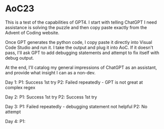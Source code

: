 # AoC23
This is a test of the capabilities of GPT4. I start with telling ChatGPT I need assistance is solving the puzzle and then copy paste exactly from the Advent of Coding website.

Once GPT generates the python code, I copy paste it directly into Visual Code Studio and run it. I take the output and plug it into AoC. If it doesn't pass, I'll ask GPT to add debugging statements and attempt to fix itself with debug output.

At the end, I'll catalog my general impressions of ChatGPT as an assistant, and provide what insight I can as a non-dev.

Day 1: 
  P1: Success 1st try
  P2: Failed repeatedly - GPT is not great at complex regex

Day 2:
  P1: Success 1st try
  P2: Success 1st try

Day 3:
  P1: Failed repeatedly - debugging statement not helpful
  P2: No attempt

Day 4:
  P1:
